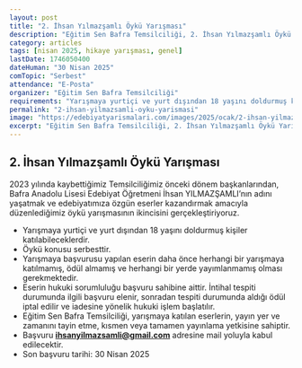 ```yaml
---
layout: post
title: "2. İhsan Yılmazşamlı Öykü Yarışması"
description: "Eğitim Sen Bafra Temsilciliği, 2. İhsan Yılmazşamlı Öykü Yarışması başvuruları başladı."
category: articles
tags: [nisan 2025, hikaye yarışması, genel]
lastDate: 1746050400
dateHuman: "30 Nisan 2025"
comTopic: "Serbest"
attendance: "E-Posta"
organizer: "Eğitim Sen Bafra Temsilciliği"
requirements: "Yarışmaya yurtiçi ve yurt dışından 18 yaşını doldurmuş kişiler katılabileceklerdir."
permalink: "2-ihsan-yilmazsamli-oyku-yarismasi"
image: "https://edebiyatyarismalari.com/images/2025/ocak/2-ihsan-yilmazsamli-oyku-yarismasi.jpeg"
excerpt: "Eğitim Sen Bafra Temsilciliği, 2. İhsan Yılmazşamlı Öykü Yarışması başvuruları başladı."
---
```


## 2. İhsan Yılmazşamlı Öykü Yarışması

2023 yılında kaybettiğimiz Temsilciliğimiz önceki dönem başkanlarından, Bafra Anadolu Lisesi Edebiyat Öğretmeni İhsan YILMAZŞAMLI’nın adını yaşatmak ve edebiyatımıza özgün eserler kazandırmak amacıyla düzenlediğimiz öykü yarışmasının ikincisini gerçekleştiriyoruz.

- Yarışmaya yurtiçi ve yurt dışından 18 yaşını doldurmuş kişiler katılabileceklerdir.
- Öykü konusu serbesttir.
- Yarışmaya başvurusu yapılan eserin daha önce herhangi bir yarışmaya katılmamış, ödül almamış ve herhangi bir yerde yayımlanmamış olması gerekmektedir.
- Eserin hukuki sorumluluğu başvuru sahibine aittir. İntihal tespiti durumunda ilgili başvuru elenir, sonradan tespiti durumunda aldığı ödül iptal edilir ve iadesine yönelik hukuki işlem başlatılır.
- Eğitim Sen Bafra Temsilciliği, yarışmaya katılan eserlerin, yayın yer ve zamanını tayin etme, kısmen veya tamamen yayınlama yetkisine sahiptir.
- Başvuru **ihsanyilmazsamli@gmail.com** adresine mail yoluyla kabul edilecektir.
- Son başvuru tarihi: 30 Nisan 2025